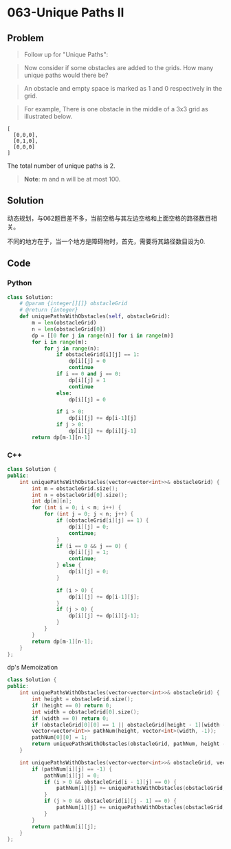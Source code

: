 # 063-Unique Paths II

## Problem

> Follow up for "Unique Paths":

> Now consider if some obstacles are added to the grids. How many unique paths would there be?

> An obstacle and empty space is marked as 1 and 0 respectively in the grid.

> For example,
There is one obstacle in the middle of a 3x3 grid as illustrated below.
>
```
[
  [0,0,0],
  [0,1,0],
  [0,0,0]
]
```
The total number of unique paths is 2.

> **Note**: m and n will be at most 100.

## Solution

动态规划，与062题目差不多，当前空格与其左边空格和上面空格的路径数目相关。

不同的地方在于，当一个地方是障碍物时，首先，需要将其路径数目设为0.

## Code

### Python

```python
class Solution:
    # @param {integer[][]} obstacleGrid
    # @return {integer}
    def uniquePathsWithObstacles(self, obstacleGrid):
        m = len(obstacleGrid)
        n = len(obstacleGrid[0])
        dp = [[0 for j in range(n)] for i in range(m)]
        for i in range(m):
            for j in range(n):
                if obstacleGrid[i][j] == 1:
                    dp[i][j] = 0
                    continue
                if i == 0 and j == 0:
                    dp[i][j] = 1
                    continue
                else:
                    dp[i][j] = 0

                if i > 0:
                    dp[i][j] += dp[i-1][j]
                if j > 0:
                    dp[i][j] += dp[i][j-1]
        return dp[m-1][n-1]
```

### C++

```cpp
class Solution {
public:
    int uniquePathsWithObstacles(vector<vector<int>>& obstacleGrid) {
        int m = obstacleGrid.size();
        int n = obstacleGrid[0].size();
        int dp[m][n];
        for (int i = 0; i < m; i++) {
            for (int j = 0; j < n; j++) {
                if (obstacleGrid[i][j] == 1) {
                    dp[i][j] = 0;
                    continue;
                }
                if (i == 0 && j == 0) {
                    dp[i][j] = 1;
                    continue;
                } else {
                    dp[i][j] = 0;
                }

                if (i > 0) {
                    dp[i][j] += dp[i-1][j];
                }
                if (j > 0) {
                    dp[i][j] += dp[i][j-1];
                }
            }
        }
        return dp[m-1][n-1];
    }
};
```

dp's Memoization

```cpp
class Solution {
public:
    int uniquePathsWithObstacles(vector<vector<int>>& obstacleGrid) {
        int height = obstacleGrid.size();
        if (height == 0) return 0;
        int width = obstacleGrid[0].size();
        if (width == 0) return 0;
        if (obstacleGrid[0][0] == 1 || obstacleGrid[height - 1][width - 1] == 1) return 0;
        vector<vector<int>> pathNum(height, vector<int>(width, -1));
        pathNum[0][0] = 1;
        return uniquePathsWithObstacles(obstacleGrid, pathNum, height - 1, width - 1);
    }

    int uniquePathsWithObstacles(vector<vector<int>>& obstacleGrid, vector<vector<int>>& pathNum, int i, int j) {
        if (pathNum[i][j] == -1) {
            pathNum[i][j] = 0;
            if (i > 0 && obstacleGrid[i - 1][j] == 0) {
                pathNum[i][j] += uniquePathsWithObstacles(obstacleGrid, pathNum, i - 1, j);
            }
            if (j > 0 && obstacleGrid[i][j - 1] == 0) {
                pathNum[i][j] += uniquePathsWithObstacles(obstacleGrid, pathNum, i, j - 1);
            }
        }
        return pathNum[i][j];
    }
};
```

